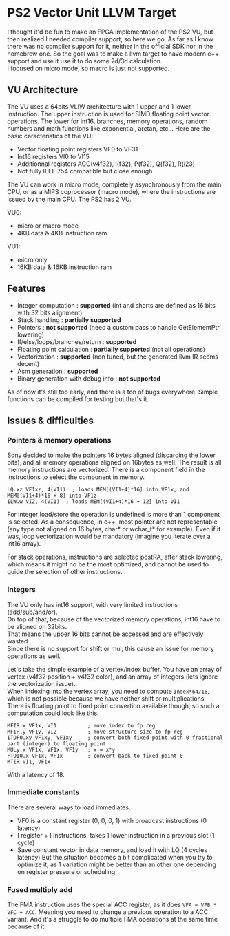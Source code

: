 # PS2 Vector Unit LLVM Target 
I thought it'd be fun to make an FPGA implementation of the PS2 VU, but then realized I needed compiler support, so here we go.
As far as I know there was no compiler support for it, neither in the official SDK nor in the homebrew one. 
So the goal was to make a llvm target to have modern c++ support and use it use it to do some 2d/3d calculation.  
I focused on micro mode, so macro is just not supported.

## VU Architecture
The VU uses a 64bits VLIW architecture with 1 upper and 1 lower instruction.
The upper instruction is used for SIMD floating point vector operations. The lower for int16, branches, memory operations, random numbers and math functions like exponential, arctan, etc...
Here are the basic caracteristics of the VU:
- Vector floating point registers VF0 to VF31
- Int16 registers VI0 to VI15
- Additionnal registers ACC(v4f32), I(f32), P(f32), Q(f32), R(i23)
- Not fully IEEE 754 compatible but close enough

The VU can work in micro mode, completely asynchronously from the main CPU, or as a MIPS coprocessor (macro mode), where the instructions are issued by the main CPU.
The PS2 has 2 VU.  

VU0:
- micro or macro mode
- 4KB data & 4KB instruction ram

VU1:
- micro only
- 16KB data & 16KB instruction ram

## Features
- Integer computation : **supported** (int and shorts are defined as 16 bits with 32 bits alignment)
- Stack handling : **partially supported**
- Pointers : **not supported** (need a custom pass to handle GetElementPtr lowering)
- If/else/loops/branches/return : **supported**
- Floating point calculation : **partially supported** (not all operations)
- Vectorization : **supported** (non tuned, but the generated llvm IR seems decent)
- Asm generation : **supported**
- Binary generation with debug info : **not supported**

As of now it's still too early, and there is a ton of bugs everywhere. Simple functions can be compiled for testing but that's it.

## Issues & difficulties
### Pointers & memory operations
Sony decided to make the pointers 16 bytes aligned (discarding the lower bits), and all memory operations aligned on 16bytes as well.
The result is all memory instructions are vectorized. There is a component field in the instructions to select the component in memory.
```
LQ.xz VF1xz, 4(VI1)  ; loads MEM[(VI1+4)*16] into VF1x, and MEM[(VI1+4)*16 + 8] into VF1z
ILW.w VI2, 4(VI1)  ; loads MEM[(VI1+4)*16 + 12] into VI1
```
For integer load/store the operation is undefined is more than 1 component is selected.
As a consequence, in c++, most pointer are not representable (any type not aligned on 16 bytes, char* or wchar_t* for example).
Even if it was, loop vectorization would be mandatory (imagine you iterate over a int16 array).
  
For stack operations, instructions are selected postRA, after stack lowering, which means it might no be the most optimized, and cannot be used to guide the selection of other instructions.

### Integers
The VU only has int16 support, with very limited instructions (add/sub/and/or).  
On top of that, because of the vectorized memory operations, int16 have to be aligned on 32bits.  
That means the upper 16 bits cannot be accessed and are effectively wasted.  
Since there is no support for shift or mul, this cause an issue for memory operations as well.

Let's take the simple example of a vertex/index buffer. You have an array of vertex (v4f32 position + v4f32 color), and an array of integers (lets ignore the vectorization issue).  
When indexing into the vertex array, you need to compute `Index*64/16`, which is not possible because we have neither shift or multiplications.  
There is floating point to fixed point convertion available though, so such a computation could look like this.
```
MFIR.x VF1x, VI1          ; move index to fp reg
MFIR.y VF1y, VI2          ; move structure size to fp reg
ITOF0.xy VF1xy, VF1xy     ; convert both fixed point with 0 fractional part (integer) to floating point
MULy.x VF1x, VF1x, VF1y   ; x = x*y
FTOI0.x VF1x, VF1x        ; convert back to fixed point 0
MTIR VI1, VF1x
```
With a latency of 18.

### Immediate constants
There are several ways to load immediates.
- VF0 is a constant register (0, 0, 0, 1) with broadcast instructions (0 latency)
- I register + I instructions, takes 1 lower instruction in a previous slot (1 cycle)
- Save constant vector in data memory, and load it with LQ (4 cycles latency)
But the situation becomes a bit complicated when you try to optimize it, as 1 variation might be better than an other one depending on register pressure or scheduling.

### Fused multiply add
The FMA instruction uses the special ACC register, as it does `VFA = VFB * VFC + ACC`.
Meaning you need to change a previous operation to a ACC variant. And it's a struggle to do multiple FMA operations at the same time because of it.
